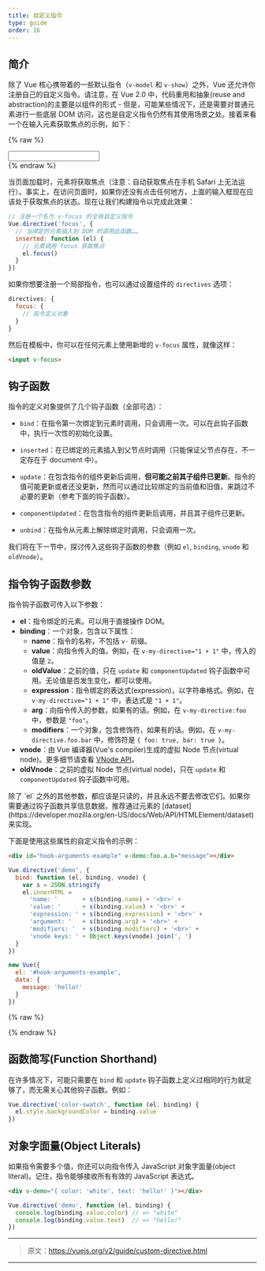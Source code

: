 ```yaml
---
title: 自定义指令
type: guide
order: 16
---
```


## 简介

除了 Vue 核心携带着的一些默认指令（`v-model` 和 `v-show`）之外，Vue 还允许你注册自己的自定义指令。请注意，在 Vue 2.0 中，代码重用和抽象(reuse and abstraction)的主要是以组件的形式 - 但是，可能某些情况下，还是需要对普通元素进行一些底层 DOM 访问，这也是自定义指令仍然有其使用场景之处。接着来看一个在输入元素获取焦点的示例，如下：

{% raw %}
<div id="simplest-directive-example" class="demo">
  <input v-focus>
</div>
<script>
Vue.directive('focus', {
  inserted: function (el) {
    el.focus()
  }
})
new Vue({
  el: '#simplest-directive-example'
})
</script>
{% endraw %}

当页面加载时，元素将获取焦点（注意：自动获取焦点在手机 Safari 上无法运行）。事实上，在访问页面时，如果你还没有点击任何地方，上面的输入框现在应该处于获取焦点的状态。现在让我们构建指令以完成此效果：

``` js
// 注册一个名为 v-focus 的全局自定义指令
Vue.directive('focus', {
  // 当绑定的元素插入到 DOM 时调用此函数……
  inserted: function (el) {
    // 元素调用 focus 获取焦点
    el.focus()
  }
})
```

如果你想要注册一个局部指令，也可以通过设置组件的 `directives` 选项：

``` js
directives: {
  focus: {
    // 指令定义对象
  }
}
```

然后在模板中，你可以在任何元素上使用新增的 `v-focus` 属性，就像这样：

``` html
<input v-focus>
```

## 钩子函数

指令的定义对象提供了几个钩子函数（全部可选）：

- `bind`：在指令第一次绑定到元素时调用，只会调用一次。可以在此钩子函数中，执行一次性的初始化设置。

- `inserted`：在已绑定的元素插入到父节点时调用（只能保证父节点存在，不一定存在于 document 中）。

- `update`：在包含指令的组件更新后调用，__但可能之前其子组件已更新__。指令的值可能更新或者还没更新，然而可以通过比较绑定的当前值和旧值，来跳过不必要的更新（参考下面的钩子函数）。

- `componentUpdated`：在包含指令的组件更新后调用，并且其子组件已更新。

- `unbind`：在指令从元素上解除绑定时调用，只会调用一次。

我们将在下一节中，探讨传入这些钩子函数的参数（例如 `el`, `binding`, `vnode` 和 `oldVnode`）。

## 指令钩子函数参数

指令钩子函数可传入以下参数：

- **el**：指令绑定的元素。可以用于直接操作 DOM。
- **binding**：一个对象，包含以下属性：
  - **name**：指令的名称，不包括 `v-` 前缀。
  - **value**：向指令传入的值。例如，在 `v-my-directive="1 + 1"` 中，传入的值是 `2`。
  - **oldValue**：之前的值，只在 `update` 和 `componentUpdated` 钩子函数中可用。无论值是否发生变化，都可以使用。
  - **expression**：指令绑定的表达式(expression)，以字符串格式。例如，在 `v-my-directive="1 + 1"` 中，表达式是 `"1 + 1"`。
  - **arg**：向指令传入的参数，如果有的话。例如，在 `v-my-directive:foo` 中，参数是 `"foo"`。
  - **modifiers**：一个对象，包含修饰符，如果有的话。例如，在 `v-my-directive.foo.bar` 中，修饰符是 `{ foo: true, bar: true }`。
- **vnode**：由 Vue 编译器(Vue's compiler)生成的虚拟 Node 节点(virtual node)。更多细节请查看 [VNode API](../api/#VNode-Interface)。
- **oldVnode**：之前的虚拟 Node 节点(virtual node)，只在 `update` 和 `componentUpdated` 钩子函数中可用。

<p class="tip">除了 `el` 之外的其他参数，都应该是只读的，并且永远不要去修改它们。如果你需要通过钩子函数共享信息数据，推荐通过元素的 [dataset](https://developer.mozilla.org/en-US/docs/Web/API/HTMLElement/dataset) 来实现。</p>

下面是使用这些属性的自定义指令的示例：

``` html
<div id="hook-arguments-example" v-demo:foo.a.b="message"></div>
```

``` js
Vue.directive('demo', {
  bind: function (el, binding, vnode) {
    var s = JSON.stringify
    el.innerHTML =
      'name: '       + s(binding.name) + '<br>' +
      'value: '      + s(binding.value) + '<br>' +
      'expression: ' + s(binding.expression) + '<br>' +
      'argument: '   + s(binding.arg) + '<br>' +
      'modifiers: '  + s(binding.modifiers) + '<br>' +
      'vnode keys: ' + Object.keys(vnode).join(', ')
  }
})

new Vue({
  el: '#hook-arguments-example',
  data: {
    message: 'hello!'
  }
})
```

{% raw %}
<div id="hook-arguments-example" v-demo:foo.a.b="message" class="demo"></div>
<script>
Vue.directive('demo', {
  bind: function (el, binding, vnode) {
    var s = JSON.stringify
    el.innerHTML =
      'name: '       + s(binding.name) + '<br>' +
      'value: '      + s(binding.value) + '<br>' +
      'expression: ' + s(binding.expression) + '<br>' +
      'argument: '   + s(binding.arg) + '<br>' +
      'modifiers: '  + s(binding.modifiers) + '<br>' +
      'vnode keys: ' + Object.keys(vnode).join(', ')
  }
})
new Vue({
  el: '#hook-arguments-example',
  data: {
    message: 'hello!'
  }
})
</script>
{% endraw %}

## 函数简写(Function Shorthand)

在许多情况下，可能只需要在 `bind` 和 `update` 钩子函数上定义过相同的行为就足够了，而无需关心其他钩子函数。例如：

``` js
Vue.directive('color-swatch', function (el, binding) {
  el.style.backgroundColor = binding.value
})
```

## 对象字面量(Object Literals)

如果指令需要多个值，你还可以向指令传入 JavaScript 对象字面量(object literal)。记住，指令能够接收所有有效的 JavaScript 表达式。

``` html
<div v-demo="{ color: 'white', text: 'hello!' }"></div>
```

``` js
Vue.directive('demo', function (el, binding) {
  console.log(binding.value.color) // => "white"
  console.log(binding.value.text)  // => "hello!"
})
```

***

> 原文：https://vuejs.org/v2/guide/custom-directive.html

***
